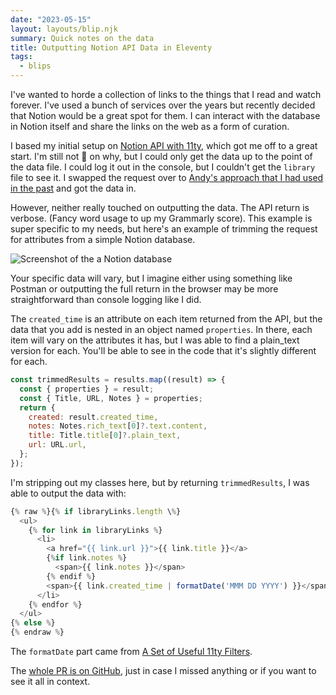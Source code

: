 ```yaml
---
date: "2023-05-15"
layout: layouts/blip.njk
summary: Quick notes on the data
title: Outputting Notion API Data in Eleventy
tags:
  - blips
---
```


I've wanted to horde a collection of links to the things that I read and watch forever. I've used a bunch of services over the years but recently decided that Notion would be a great spot for them. I can interact with the database in Notion itself and share the links on the web as a form of curation.

I based my initial setup on [Notion API with 11ty](https://www.constantvallee.dev/posts/notion-api-with-11ty/), which got me off to a great start. I'm still not 💯 on why, but I could only get the data up to the point of the data file. I could log it out in the console, but I couldn't get the `library` file to see it. I swapped the request over to [Andy's approach that I had used in the past](https://learneleventyfromscratch.com/lesson/9.html) and got the data in. 

However, neither really touched on outputting the data. The API return is verbose. (Fancy word usage to up my Grammarly score). This example is super specific to my needs, but here's an example of trimming the request for attributes from a simple Notion database.

![Screenshot of the a Notion database](/img/blips/outputting-notion-api-data-in-eleventy/screenshot-of-notion-library-database.png)

Your specific data will vary, but I imagine either using something like Postman or outputting the full return in the browser may be more straightforward than console logging like I did.

The `created_time` is an attribute on each item returned from the API, but the data that you add is nested in an object named `properties`. In there, each item will vary on the attributes it has, but I was able to find a plain_text version for each. You'll be able to see in the code that it's slightly different for each. 

```js
const trimmedResults = results.map((result) => {
  const { properties } = result;
  const { Title, URL, Notes } = properties;
  return {
    created: result.created_time,
    notes: Notes.rich_text[0]?.text.content,
    title: Title.title[0]?.plain_text,
    url: URL.url,
  };
});
```

I'm stripping out my classes here, but by returning `trimmedResults`, I was able to output the data with:

```js
{% raw %}{% if libraryLinks.length \%}
  <ul>
    {% for link in libraryLinks %}
      <li>
        <a href="{{ link.url }}">{{ link.title }}</a>
        {%if link.notes %}
          <span>{{ link.notes }}</span>
        {% endif %}
        <span>{{ link.created_time | formatDate('MMM DD YYYY') }}</span>
      </li>
    {% endfor %}
  </ul>
{% else %}
{% endraw %}
```

The `formatDate` part came from [A Set of Useful 11ty Filters](https://www.aleksandrhovhannisyan.com/blog/useful-11ty-filters/#3-date-formatting). 

The [whole PR is on GitHub](https://github.com/dandenney/dandenney.com-eleventy/pull/84/files), just in case I missed anything or if you want to see it all in context. 

